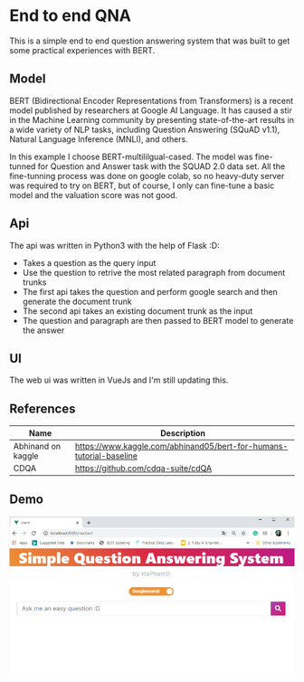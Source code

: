 # End to end QNA

This is a simple end to end question answering system that was built to get some practical experiences with BERT.

## Model
BERT (Bidirectional Encoder Representations from Transformers) is a recent model published by researchers at Google AI Language. It has caused a stir in the Machine Learning community by presenting state-of-the-art results in a wide variety of NLP tasks, including Question Answering (SQuAD v1.1), Natural Language Inference (MNLI), and others.

In this example I choose BERT-multililgual-cased. The model was fine-tunned for Question and Answer task with the SQUAD 2.0 data set.
All the fine-tunning process was done on google colab, so no heavy-duty server was required to try on BERT, but of course, I only can fine-tune a basic model and the valuation score was not good.
## Api
The api was written in Python3 with the help of Flask :D:

- Takes a question as the query input
- Use the question to retrive the most related paragraph from document trunks
- The first api takes the question and perform google search and then generate the document trunk
- The second api takes an existing document trunk as the input
- The question and paragraph are then passed to BERT model to generate the answer
## UI
The web ui was written in VueJs and I'm still updating this.
## References
| Name         |Description                      |
| ------------ | -------------------------------- |
| Abhinand on kaggle | https://www.kaggle.com/abhinand05/bert-for-humans-tutorial-baseline |
| CDQA          | https://github.com/cdqa-suite/cdQA |
## Demo
![demo](/demo/demo2.png)
